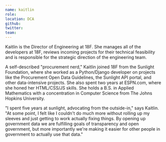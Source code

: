 ```yaml
---
name: kaitlin
role:
location: DCA
github:
twitter:
team:
---
```


Kaitlin is the Director of Engineering at 18F. She manages all of the developers at 18F, reviews incoming projects for their technical feasibility and is responsible for the strategic direction of the engineering team.

A self-described "procurement nerd," Kaitlin joined 18F from the Sunlight Foundation, where she worked as a Python/Django developer on projects like the Procurement Open Data Guidelines, the Sunlight API portal, and other data-intensive projects. She also spent two years at ESPN.com, where she honed her HTML/CSS/JS skills. She holds a B.S. in Applied Mathematics with a concentration in Computer Science from The Johns Hopkins University.

"I spent five years at sunlight, advocating from the outside-in," says Kaitlin. "At some point, I felt like I couldn't do much more without rolling up my sleeves and just getting to work actually fixing things. By opening up government data we are fulfilling goals of transparency and open government, but more importantly we're making it easier for other people in government to actually use that data."
